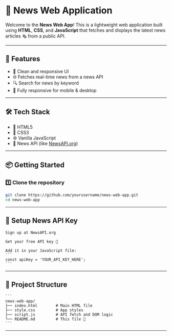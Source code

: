 # 📰 News Web Application

Welcome to the **News Web App**! This is a lightweight web application built using **HTML**, **CSS**, and **JavaScript** that fetches and displays the latest news articles 🗞️ from a public API.

---

## 🚀 Features

- 🧠 Clean and responsive UI
- 🌐 Fetches real-time news from a news API
- 🔍 Search for news by keyword
- 📱 Fully responsive for mobile & desktop

---

## 🛠️ Tech Stack

- 🌟 HTML5
- 🎨 CSS3
- ⚙️ Vanilla JavaScript
- 🔌 News API (like [NewsAPI.org](https://newsapi.org))

---

## 📦 Getting Started

### 1️⃣ Clone the repository
```bash
git clone https://github.com/yourusername/news-web-app.git
cd news-web-app
```

---

## 🔑 Setup News API Key

    Sign up at NewsAPI.org
    
    Get your free API key 🔐
    
    Add it in your JavaScript file:
    ```
    const apiKey = 'YOUR_API_KEY_HERE';
    ```
    
---

## 📁 Project Structure

    ```
    news-web-app/
    ├── index.html        # Main HTML file
    ├── style.css         # App styles
    ├── script.js         # API fetch and DOM logic
    └── README.md         # This file 📄
    ```

---


